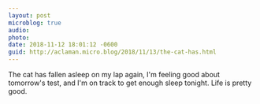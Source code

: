 ```yaml
---
layout: post
microblog: true
audio: 
photo: 
date: 2018-11-12 18:01:12 -0600
guid: http://aclaman.micro.blog/2018/11/13/the-cat-has.html
---
```

The cat has fallen asleep on my lap again, I'm feeling good about tomorrow's test, and I'm on track to get enough sleep tonight. Life is pretty good.
